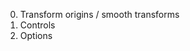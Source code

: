 <link rel="stylesheet" type="text/css" href="style.css">


0. Transform origins / smooth transforms
0. Controls
0. Options
